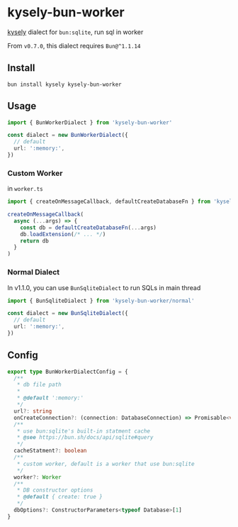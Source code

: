 # kysely-bun-worker

[kysely](https://github.com/kysely-org/kysely) dialect for `bun:sqlite`, run sql in worker

From `v0.7.0`, this dialect requires `Bun@^1.1.14`

## Install

```shell
bun install kysely kysely-bun-worker
```

## Usage

```ts
import { BunWorkerDialect } from 'kysely-bun-worker'

const dialect = new BunWorkerDialect({
  // default
  url: ':memory:',
})
```

### Custom Worker

in `worker.ts`

```ts
import { createOnMessageCallback, defaultCreateDatabaseFn } from 'kysely-bun-worker'

createOnMessageCallback(
  async (...args) => {
    const db = defaultCreateDatabaseFn(...args)
    db.loadExtension(/* ... */)
    return db
  }
)
```

### Normal Dialect

In v1.1.0, you can use `BunSqliteDialect` to run SQLs in main thread

```ts
import { BunSqliteDialect } from 'kysely-bun-worker/normal'

const dialect = new BunSqliteDialect({
  // default
  url: ':memory:',
})
```

## Config

```ts
export type BunWorkerDialectConfig = {
  /**
   * db file path
   *
   * @default ':memory:'
   */
  url?: string
  onCreateConnection?: (connection: DatabaseConnection) => Promisable<void>
  /**
   * use bun:sqlite's built-in statment cache
   * @see https://bun.sh/docs/api/sqlite#query
   */
  cacheStatment?: boolean
  /**
   * custom worker, default is a worker that use bun:sqlite
   */
  worker?: Worker
  /**
   * DB constructor options
   * @default { create: true }
   */
  dbOptions?: ConstructorParameters<typeof Database>[1]
}
```
